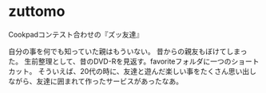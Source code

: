 zuttomo
=======

Cookpadコンテスト合わせの『ズッ友達』




自分の事を何でも知っていた親はもういない。
昔からの親友もぼけてしまった。
生前整理として、昔のDVD-Rを見返す。favoriteフォルダに一つのショートカット。
そういえば、20代の時に、友達と遊んだ楽しい事をたくさん思い出しながら、友達に囲まれて作ったサービスがあったなあ。
